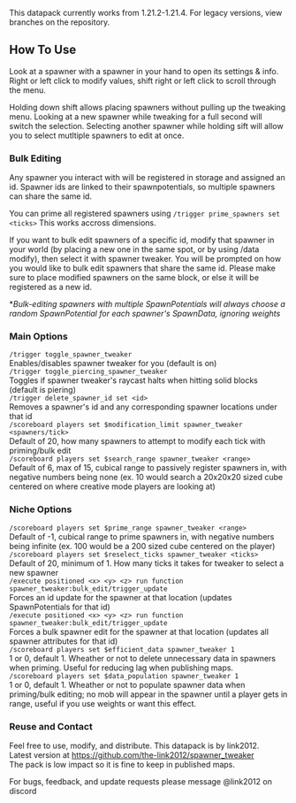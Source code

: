This datapack currently works from 1.21.2-1.21.4. For legacy versions, view branches on the repository.<br>
## How To Use
Look at a spawner with a spawner in your hand to open its settings & info. Right or left click to modify values, shift right or left click to scroll through the menu. <br>

Holding down shift allows placing spawners without pulling up the tweaking menu. Looking at a new spawner while tweaking for a full second will switch the selection. Selecting another spawner while holding sift will allow you to select mutltiple spawners to edit at once. <br>

### Bulk Editing
Any spawner you interact with will be registered in storage and assigned an id. Spawner ids are linked to their spawnpotentials, so multiple spawners can share the same id.<br>

You can prime all registered spawners using `/trigger prime_spawners set <ticks>` This works accross dimensions.<br>

If you want to bulk edit spawners of a specific id, modify that spawner in your world (by placing a new one in the same spot, or by using /data modify), then select it with spawner tweaker. You will be prompted on how you would like to bulk edit spawners that share the same id. Please make sure to place modified spawners on the same block, or else it will be registered as a new id.<br>

**Bulk-editing spawners with multiple SpawnPotentials will always choose a random SpawnPotential for each spawner's SpawnData, ignoring weights*<br>

### Main Options
`/trigger toggle_spawner_tweaker`<br>
Enables/disables spawner tweaker for you (default is on)<br>
`/trigger toggle_piercing_spawner_tweaker`<br>
Toggles if spawner tweaker's raycast halts when hitting solid blocks (default is piering)<br>
`/trigger delete_spawner_id set <id>`<br>
Removes a spawner's id and any corresponding spawner locations under that id<br>
`/scoreboard players set $modification_limit spawner_tweaker <spawners/tick>`<br>
Default of 20, how many spawners to attempt to modify each tick with priming/bulk edit<br>
`/scoreboard players set $search_range spawner_tweaker <range>`<br>
Default of 6, max of 15, cubical range to passively register spawners in, with negative numbers being none (ex. 10 would search a 20x20x20 sized cube centered on where creative mode players are looking at)<br>

### Niche Options
`/scoreboard players set $prime_range spawner_tweaker <range>`<br>
Default of -1, cubical range to prime spawners in, with negative numbers being infinite (ex. 100 would be a 200 sized cube centered on the player)<br>
`/scoreboard players set $reselect_ticks spawner_tweaker <ticks>`<br>
Default of 20, minimum of 1. How many ticks it takes for tweaker to select a new spawner<br>
`/execute positioned <x> <y> <z> run function spawner_tweaker:bulk_edit/trigger_update`<br>
Forces an id update for the spawner at that location (updates SpawnPotentials for that id)<br>
`/execute positioned <x> <y> <z> run function spawner_tweaker:bulk_edit/trigger_update`<br>
Forces a bulk spawner edit for the spawner at that location (updates all spawner attributes for that id)<br>
`/scoreboard players set $efficient_data spawner_tweaker 1`<br>
1 or 0, default 1. Wheather or not to delete unnecessary data in spawners when priming. Useful for reducing lag when publishing maps.<br>
`/scoreboard players set $data_population spawner_tweaker 1`<br>
1 or 0, default 1. Wheather or not to populate spawner data when priming/bulk editing; no mob will appear in the spawner until a player gets in range, useful if you use weights or want this effect.<br>

### Reuse and Contact
Feel free to use, modify, and distribute. This datapack is by link2012.<br>
Latest version at https://github.com/the-link2012/spawner_tweaker<br>
The pack is low impact so it is fine to keep in published maps.

For bugs, feedback, and update requests please message @link2012 on discord